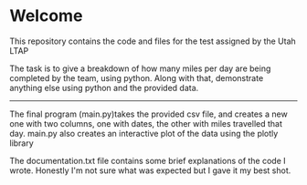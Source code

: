 # Welcome

This repository contains the code and files for the test assigned by the Utah LTAP

The task is to give a breakdown of how many miles per day are being completed by the team, using python. Along with that, demonstrate anything else using python and the provided data.

------------------------------------------------------------------------------------------------------------------------------

The final program (main.py)takes the provided csv file, and creates a new one with two columns, one with dates, the other with miles travelled that day.
main.py also creates an interactive plot of the data using the plotly library

The documentation.txt file contains some brief explanations of the code I wrote. Honestly I'm not sure what was expected but I gave it my best shot.

